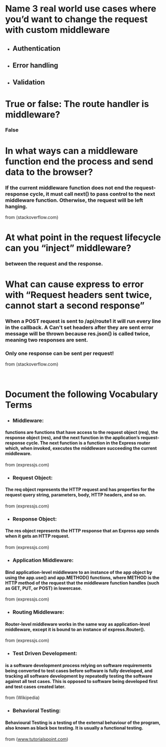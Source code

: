 # Name 3 real world use cases where you’d want to change the request with custom middleware
* ## Authentication
* ## Error handling
* ## Validation

# True or false: The route handler is middleware?
### False

# In what ways can a middleware function end the process and send data to the browser?
### If the current middleware function does not end the request-response cycle, it must call next() to pass control to the next middleware function. Otherwise, the request will be left hanging.
from (stackoverflow.com)

# At what point in the request lifecycle can you “inject” middleware?
### between the request and the response.


# What can cause express to error with “Request headers sent twice, cannot start a second response”
### When a POST request is sent to /api/route1 it will run every line in the callback. A Can't set headers after they are sent error message will be thrown because res.json() is called twice, meaning two responses are sent.
### Only one response can be sent per request!
from (stackoverflow.com)

<br>

# Document the following Vocabulary Terms

* ### Middleware:
#### functions are functions that have access to the request object (req), the response object (res), and the next function in the application’s request-response cycle. The next function is a function in the Express router which, when invoked, executes the middleware succeeding the current middleware.
from (expressjs.com)

* ### Request Object:
#### The req object represents the HTTP request and has properties for the request query string, parameters, body, HTTP headers, and so on. 
from (expressjs.com)

* ### Response Object:
#### The res object represents the HTTP response that an Express app sends when it gets an HTTP request.
from (expressjs.com)

* ### Application Middleware:
#### Bind application-level middleware to an instance of the app object by using the app.use() and app.METHOD() functions, where METHOD is the HTTP method of the request that the middleware function handles (such as GET, PUT, or POST) in lowercase.
from (expressjs.com)

* ### Routing Middleware:
#### Router-level middleware works in the same way as application-level middleware, except it is bound to an instance of express.Router().
from (expressjs.com)

* ### Test Driven Development:
#### is a software development process relying on software requirements being converted to test cases before software is fully developed, and tracking all software development by repeatedly testing the software against all test cases. This is opposed to software being developed first and test cases created later.
from (Wikipedia)

* ### Behavioral Testing:
#### Behavioural Testing is a testing of the external behaviour of the program, also known as black box testing. It is usually a functional testing.
from (www.tutorialspoint.com)